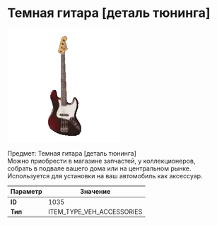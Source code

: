 # Темная гитара [деталь тюнинга]

![Item Image](../img/1035.webp?raw=true)

Предмет: Темная гитара [деталь тюнинга]<br>Можно приобрести в магазине запчастей, у коллекционеров,<br>собрать в подвале вашего дома или на центральном рынке.<br>Используется для установки на ваш автомобиль как аксессуар.


| Параметр | Значение |
|----------|----------|
| **ID** | 1035 |
| **Тип** | ITEM_TYPE_VEH_ACCESSORIES |

